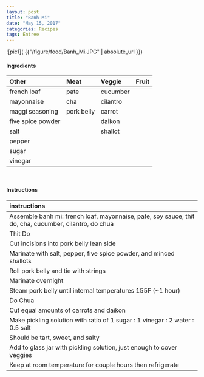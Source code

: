 ```yaml
---
layout: post
title: "Banh Mi"
date: "May 15, 2017"
categories: Recipes
tags: Entree
---
```




![pic1]( {{"/figure/food/Banh_Mi.JPG" | absolute_url }})




#### Ingredients

<table class = "presenttab">
 <thead>
  <tr>
   <th style="text-align:left;"> Other </th>
   <th style="text-align:left;"> Meat </th>
   <th style="text-align:left;"> Veggie </th>
   <th style="text-align:left;"> Fruit </th>
  </tr>
 </thead>
<tbody>
  <tr>
   <td style="text-align:left;"> french loaf </td>
   <td style="text-align:left;"> pate </td>
   <td style="text-align:left;"> cucumber </td>
   <td style="text-align:left;">  </td>
  </tr>
  <tr>
   <td style="text-align:left;"> mayonnaise </td>
   <td style="text-align:left;"> cha </td>
   <td style="text-align:left;"> cilantro </td>
   <td style="text-align:left;">  </td>
  </tr>
  <tr>
   <td style="text-align:left;"> maggi seasoning </td>
   <td style="text-align:left;"> pork belly </td>
   <td style="text-align:left;"> carrot </td>
   <td style="text-align:left;">  </td>
  </tr>
  <tr>
   <td style="text-align:left;"> five spice powder </td>
   <td style="text-align:left;">  </td>
   <td style="text-align:left;"> daikon </td>
   <td style="text-align:left;">  </td>
  </tr>
  <tr>
   <td style="text-align:left;"> salt </td>
   <td style="text-align:left;">  </td>
   <td style="text-align:left;"> shallot </td>
   <td style="text-align:left;">  </td>
  </tr>
  <tr>
   <td style="text-align:left;"> pepper </td>
   <td style="text-align:left;">  </td>
   <td style="text-align:left;">  </td>
   <td style="text-align:left;">  </td>
  </tr>
  <tr>
   <td style="text-align:left;"> sugar </td>
   <td style="text-align:left;">  </td>
   <td style="text-align:left;">  </td>
   <td style="text-align:left;">  </td>
  </tr>
  <tr>
   <td style="text-align:left;"> vinegar </td>
   <td style="text-align:left;">  </td>
   <td style="text-align:left;">  </td>
   <td style="text-align:left;">  </td>
  </tr>
</tbody>
</table>

<br>

#### Instructions

<table class = "presenttabnoh">
 <thead>
  <tr>
   <th style="text-align:left;"> instructions </th>
  </tr>
 </thead>
<tbody>
  <tr>
   <td style="text-align:left;"> Assemble banh mi: french loaf, mayonnaise, pate, soy sauce, thit do, cha, cucumber, cilantro, do chua </td>
  </tr>
  <tr>
   <td style="text-align:left;"> Thit Do </td>
  </tr>
  <tr>
   <td style="text-align:left;"> Cut incisions into pork belly lean side </td>
  </tr>
  <tr>
   <td style="text-align:left;"> Marinate with salt, pepper, five spice powder, and minced shallots </td>
  </tr>
  <tr>
   <td style="text-align:left;"> Roll pork belly and tie with strings </td>
  </tr>
  <tr>
   <td style="text-align:left;"> Marinate overnight </td>
  </tr>
  <tr>
   <td style="text-align:left;"> Steam pork belly until internal temperatures 155F (~1 hour) </td>
  </tr>
  <tr>
   <td style="text-align:left;"> Do Chua </td>
  </tr>
  <tr>
   <td style="text-align:left;"> Cut equal amounts of carrots and daikon </td>
  </tr>
  <tr>
   <td style="text-align:left;"> Make pickling solution with ratio of 1 sugar : 1 vinegar : 2 water : 0.5 salt </td>
  </tr>
  <tr>
   <td style="text-align:left;"> Should be tart, sweet, and salty </td>
  </tr>
  <tr>
   <td style="text-align:left;"> Add to glass jar with pickling solution, just enough to cover veggies </td>
  </tr>
  <tr>
   <td style="text-align:left;"> Keep at room temperature for couple hours then refrigerate </td>
  </tr>
</tbody>
</table>

